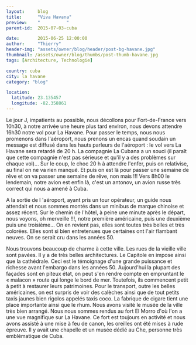```yaml
---
layout:     blog
title:      "Viva Havana"
preview:    "          "
parent-id:  2015-07-03-cuba

date:       2015-06-25 12:00:00
author:     "Thierry"
header-img: "assets/owner/blog/header/post-bg-havane.jpg"
thumbnail: /assets/owner/blog/thumbs/post-thumb-havane.jpg
tags: [Architecture, Technologie]

country: cuba
city: la havane
category: "blog"

location:
  latitude: 23.135457
  longitude: -82.358861
---
```


Le jour J, impatients au possible, nous décollons pour Fort-de-France vers 10h30, à notre arrivée une heure plus tard environ, nous devons attendre 16h30 notre vol pour La Havane. Pour passer le temps, nous nous promenons dans l'aéroport, nous prenons un encas quand soudain un message est diffusé dans les hauts parleurs de l'aéroport : le vol vers La Havane sera retardé de 20 h. La compagnie La Cubana a un souci (il paraît que cette compagnie n'est pas sérieuse et qu'il y a des problèmes sur chaque vol)... Sur le coup, le choc 20 h à attendre l'enfer, puis on relativise, au final on ne va rien manqué. Et puis on est là pour passer une semaine de rêve et on va passer une semaine de rêve, non mais !!!
Vers 8h00 le lendemain, notre avion est enfin là, c'est un antonov, un avion russe très correct qui nous a amené à Cuba.



A la sortie de l 'aéroport, ayant pris un tour opérateur, un guide nous attendait et nous sommes montés dans un minibus de marque chinoise et assez récent.
Sur le chemin de l'hôtel, à peine une minute après le départ, nous voyons, oh merveille !!!, notre première américaine, puis une deuxième puis une troisième...
On en revient pas, elles sont toutes très belles et très colorées. Elles sont si bien entretenues que certaines ont l'air flambant neuves. On se serait cru dans les années 50.


Nous trouvons beaucoup de charme à cette ville. Les rues de la vieille ville sont pavées. Il y a de très belles architectures. Le Capitole en impose ainsi que la cathédrale. Ceci est le témoignage d'une grande puissance et richesse avant l'embargo dans les années 50. Aujourd'hui la plupart des façades sont en piteux état, on peut s'en rendre compte en empruntant le « malacon » route qui longe le bord de mer. Toutefois, ils commencent petit  à petit à restaurer leurs patrimoines.
Pour le transport, outre les belles américaines, on est surpris de voir des calèches ainsi que de tout petits taxis jaunes bien rigolos appelés taxis coco.
La fabrique de cigare tient une place importante ainsi que le rhum.
Nous avons visité le musée de la ville très bien arrangé.
Nous nous sommes rendus au fort El Morro d'où l'on a une vue magnifique sur La Havane.
Ce fort est toujours en activité et nous avons assisté à une mise à feu de canon, les oreilles ont été mises à rude épreuve. Il y avait une chapelle et un musée dédié au Che, personne très emblématique de Cuba.


